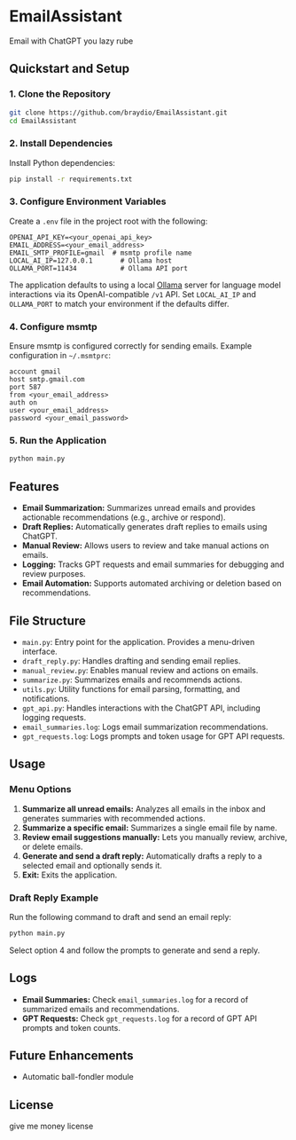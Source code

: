 # EmailAssistant

Email with ChatGPT you lazy rube

## Quickstart and Setup

### 1. Clone the Repository
```bash
git clone https://github.com/braydio/EmailAssistant.git
cd EmailAssistant
```

### 2. Install Dependencies
Install Python dependencies:
```bash
pip install -r requirements.txt
```

### 3. Configure Environment Variables
Create a `.env` file in the project root with the following:
```env
OPENAI_API_KEY=<your_openai_api_key>
EMAIL_ADDRESS=<your_email_address>
EMAIL_SMTP_PROFILE=gmail  # msmtp profile name
LOCAL_AI_IP=127.0.0.1       # Ollama host
OLLAMA_PORT=11434           # Ollama API port
```

The application defaults to using a local [Ollama](https://ollama.com) server
for language model interactions via its OpenAI-compatible `/v1` API.
Set `LOCAL_AI_IP` and `OLLAMA_PORT` to match
your environment if the defaults differ.

### 4. Configure msmtp
Ensure msmtp is configured correctly for sending emails. Example configuration in `~/.msmtprc`:
```plaintext
account gmail
host smtp.gmail.com
port 587
from <your_email_address>
auth on
user <your_email_address>
password <your_email_password>
```

### 5. Run the Application
```bash
python main.py
```

## Features
- **Email Summarization:** Summarizes unread emails and provides actionable recommendations (e.g., archive or respond).
- **Draft Replies:** Automatically generates draft replies to emails using ChatGPT.
- **Manual Review:** Allows users to review and take manual actions on emails.
- **Logging:** Tracks GPT requests and email summaries for debugging and review purposes.
- **Email Automation:** Supports automated archiving or deletion based on recommendations.

## File Structure
- `main.py`: Entry point for the application. Provides a menu-driven interface.
- `draft_reply.py`: Handles drafting and sending email replies.
- `manual_review.py`: Enables manual review and actions on emails.
- `summarize.py`: Summarizes emails and recommends actions.
- `utils.py`: Utility functions for email parsing, formatting, and notifications.
- `gpt_api.py`: Handles interactions with the ChatGPT API, including logging requests.
- `email_summaries.log`: Logs email summarization recommendations.
- `gpt_requests.log`: Logs prompts and token usage for GPT API requests.

## Usage
### Menu Options
1. **Summarize all unread emails:** Analyzes all emails in the inbox and generates summaries with recommended actions.
2. **Summarize a specific email:** Summarizes a single email file by name.
3. **Review email suggestions manually:** Lets you manually review, archive, or delete emails.
4. **Generate and send a draft reply:** Automatically drafts a reply to a selected email and optionally sends it.
5. **Exit:** Exits the application.

### Draft Reply Example
Run the following command to draft and send an email reply:
```bash
python main.py
```
Select option 4 and follow the prompts to generate and send a reply.

## Logs
- **Email Summaries:** Check `email_summaries.log` for a record of summarized emails and recommendations.
- **GPT Requests:** Check `gpt_requests.log` for a record of GPT API prompts and token counts.

## Future Enhancements
- Automatic ball-fondler module

## License
give me money license
